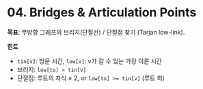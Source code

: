 # 04. Bridges & Articulation Points
**목표**: 무방향 그래프의 브리지(단절선) / 단절점 찾기 (Tarjan low-link).

**힌트**
- `tin[v]`: 방문 시간, `low[v]`: v가 갈 수 있는 가장 이른 시간
- 브리지: `low[to] > tin[v]`
- 단절점: 루트의 자식 ≥ 2, or `low[to] >= tin[v]` (루트 외)
